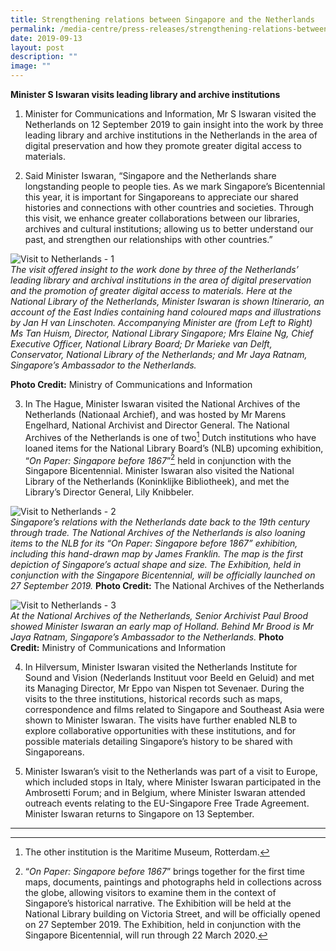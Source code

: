 ```yaml
---
title: Strengthening relations between Singapore and the Netherlands
permalink: /media-centre/press-releases/strengthening-relations-between-singapore-and-the-netherlands/
date: 2019-09-13
layout: post
description: ""
image: ""
---
```

**Minister S Iswaran visits leading library and archive institutions**

1. Minister for Communications and Information, Mr S Iswaran visited the Netherlands on 12 September 2019 to gain insight into the work by three leading library and archive institutions in the Netherlands in the area of digital preservation and how they promote greater digital access to materials.  
  
2. Said Minister Iswaran, “Singapore and the Netherlands share longstanding people to people ties. As we mark Singapore’s Bicentennial this year, it is important for Singaporeans to appreciate our shared histories and connections with other countries and societies. Through this visit, we enhance greater collaborations between our libraries, archives and cultural institutions; allowing us to better understand our past, and strengthen our relationships with other countries.”

![Visit to Netherlands - 1](https://www.mci.gov.sg/-/media/MciCorp/Images/Portfolios/PressRoomSPics/Minister-Iswaran-visit-to-Netherlands/Visit-to-Netherlands---1.ashx?h=374&w=500&hash=621550F71C79ADB1AABFA51D063EB803)  
*The visit offered insight to the work done by three of the Netherlands’ leading library and archival institutions in the area of digital preservation and the promotion of greater digital access to materials. Here at the National Library of the Netherlands, Minister Iswaran is shown Itinerario, an account of the East Indies containing hand coloured maps and illustrations by Jan H van Linschoten. Accompanying Minister are (from Left to Right) Ms Tan Huism, Director, National Library Singapore; Mrs Elaine Ng, Chief Executive Officer, National Library Board; Dr Marieke van Delft, Conservator, National Library of the Netherlands; and Mr Jaya Ratnam, Singapore’s Ambassador to the Netherlands.*

**Photo Credit:** Ministry of Communications and Information 

3. In The Hague, Minister Iswaran visited the National Archives of the Netherlands (Nationaal Archief), and was hosted by Mr Marens Engelhard, National Archivist and Director General. The National Archives of the Netherlands is one of two[^1] Dutch institutions who have loaned items for the National Library Board’s (NLB) upcoming exhibition, “*On Paper: Singapore before 1867*”[^2] held in conjunction with the Singapore Bicentennial. Minister Iswaran also visited the National Library of the Netherlands (Koninklijke Bibliotheek), and met the Library’s Director General, Lily Knibbeler.

![Visit to Netherlands - 2](https://www.mci.gov.sg/-/media/MciCorp/Images/Portfolios/PressRoomSPics/Minister-Iswaran-visit-to-Netherlands/Visit-to-Netherlands---2.ashx)  
*Singapore’s relations with the Netherlands date back to the 19th century through trade. The National Archives of the Netherlands is also loaning items to the NLB for its “On Paper: Singapore before 1867” exhibition, including this hand-drawn map by James Franklin. The map is the first depiction of Singapore’s actual shape and size. The Exhibition, held in conjunction with the Singapore Bicentennial, will be officially launched on 27 September 2019.*
**Photo Credit:** The National Archives of the Netherlands

![Visit to Netherlands - 3](https://www.mci.gov.sg/-/media/MciCorp/Images/Portfolios/PressRoomSPics/Minister-Iswaran-visit-to-Netherlands/Visit-to-Netherlands---3.ashx?h=375&w=500&hash=16FDE95A9E11E907F1E2C3BEC212FB8C)  
*At the National Archives of the Netherlands, Senior Archivist Paul Brood showed Minister Iswaran an early map of Holland. Behind Mr Brood is Mr Jaya Ratnam, Singapore’s Ambassador to the Netherlands.*
**Photo Credit:** Ministry of Communications and Information

4. In Hilversum, Minister Iswaran visited the Netherlands Institute for Sound and Vision (Nederlands Instituut voor Beeld en Geluid) and met its Managing Director, Mr Eppo van Nispen tot Sevenaer. During the visits to the three institutions, historical records such as maps, correspondence and films related to Singapore and Southeast Asia were shown to Minister Iswaran. The visits have further enabled NLB to explore collaborative opportunities with these institutions, and for possible materials detailing Singapore’s history to be shared with Singaporeans.  

5. Minister Iswaran’s visit to the Netherlands was part of a visit to Europe, which included stops in Italy, where Minister Iswaran participated in the Ambrosetti Forum; and in Belgium, where Minister Iswaran attended outreach events relating to the EU-Singapore Free Trade Agreement. Minister Iswaran returns to Singapore on 13 September.

------------------------------------------------------------------------------------
[^1]: The other institution is the Maritime Museum, Rotterdam.  
[^2]: “_On Paper: Singapore before 1867_” brings together for the first time maps, documents, paintings and photographs held in collections across the globe, allowing visitors to examine them in the context of Singapore’s historical narrative. The Exhibition will be held at the National Library building on Victoria Street, and will be officially opened on 27 September 2019. The Exhibition, held in conjunction with the Singapore Bicentennial, will run through 22 March 2020.